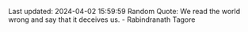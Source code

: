 Last updated: 2024-04-02 15:59:59
Random Quote: We read the world wrong and say that it deceives us. - Rabindranath Tagore